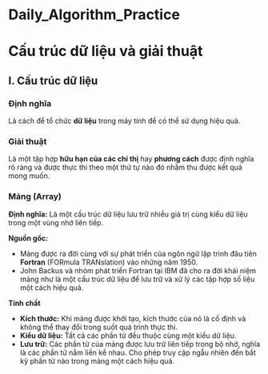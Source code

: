 # Daily_Algorithm_Practice
# Cấu trúc dữ liệu và giải thuật
## I. Cấu trúc dữ liệu
### Định nghĩa 
Là cách để tổ chức **dữ liệu** trong máy tính để có thể sử dụng hiệu quả.

### Giải thuật
Là một tập hợp **hữu hạn của các chỉ thị** hay **phương cách** được định nghĩa rõ ràng và được thực thi theo một thứ tự nào đó nhằm thu được kết quả mong muốn.

### Mảng (Array)
**Định nghĩa:** Là một cấu trúc dữ liệu lưu trữ nhiều giá trị cùng kiểu dữ liệu trong một vùng nhớ liên tiếp.

**Nguồn gốc:** 
- Mảng được ra đời cùng với sự phát triển của ngôn ngữ lập trình đâu tiên **Fortran** (FORmula TRANslation) vào những năm 1950.
- John Backus và nhóm phát triển Fortran tại IBM đã cho ra đời khái niệm mảng như là một cấu trúc dữ liệu để lưu trữ và xử lý các tập hợp số liệu một cách hiệu quả.

**Tính chất**
- **Kích thước:** Khi mảng được khởi tạo, kích thước của nó là cố định và không thể thay đổi trong suốt quá trình thực thi.
- **Kiểu dữ liệu:** Tất cả các phần tử đều thuộc cùng một kiểu dữ liệu.
- **Lưu trữ:** Các phần tử của mảng được lưu trữ liên tiếp trong bộ nhớ, nghĩa là các phần tử nằm liền kề nhau. Cho phép truy cập ngẫu nhiên đến bất kỳ phần tử nào trong mảng một cách hiệu quả.

